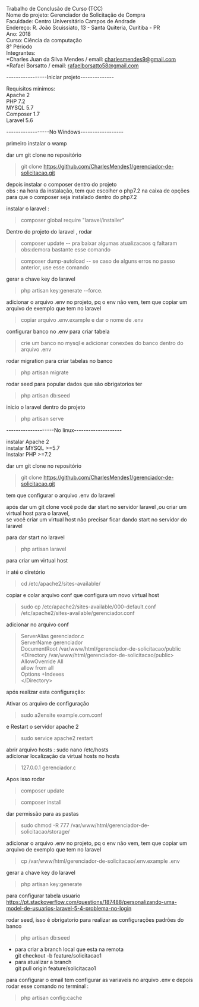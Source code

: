 Trabalho de Conclusão de Curso (TCC)  
Nome do projeto: Gerenciador de Solicitação de Compra  
Faculdade: Centro Universitário Campos de Andrade  
Endereço: R. João Scuissiato, 13 - Santa Quiteria, Curitiba - PR  
Ano: 2018  
Curso: Ciência da computação  
8° Périodo  
Integrantes:  
    *Charles Juan da Silva Mendes / email: charlesmendes9@gmail.com  
    *Rafael Borsatto  / email: rafaelborsatto58@gmail.com

-----------------Iniciar projeto--------------  

Requisitos minimos:  
Apache 2   
PHP 7.2  
MYSQL 5.7  
Composer 1.7  
Laravel 5.6  

------------------No Windows------------------  

primeiro instalar o wamp  

dar um git clone no repositório  
>git clone https://github.com/CharlesMendes1/gerenciador-de-solicitacao.git


depois instalar o composer dentro do projeto  
obs : na hora da instalação, tem que escolher o php7.2 na caixa de opções  
para que o composer seja instalado dentro do php7.2  


instalar o laravel :  
>composer global require "laravel/installer"


Dentro do projeto do laravel , rodar  
>composer update -- pra baixar algumas atualizacaos q faltaram 
obs:demora bastante esse comando  

>composer dump-autoload -- se caso de alguns erros no passo anterior, use esse comando

gerar a chave key do laravel  
>php artisan key:generate --force.


adicionar o arquivo .env no projeto, pq o env não vem, tem que copiar um arquivo de exemplo que tem no laravel  
>copiar arquivo .env.example e dar o nome de .env

configurar banco no .env para criar tabela  
>crie um banco no mysql e adicionar conexões do banco dentro do arquivo .env

rodar migration para criar tabelas no banco  
>php artisan migrate

rodar seed para popular dados que são obrigatorios ter  
>php artisan db:seed 

inicio o laravel dentro do projeto  
>php artisan serve

--------------------No linux--------------------  

instalar Apache 2  
instalar MYSQL >=5.7  
Instalar PHP >=7.2  

dar um git clone no repositório  

>git clone https://github.com/CharlesMendes1/gerenciador-de-solicitacao.git

tem que configurar o arquivo .env do laravel  

após dar um git clone você pode dar start no servidor laravel ,ou criar um virtual host para o laravel,  
se você criar um virtual host não precisar ficar dando start no servidor do laravel  

para dar start no laravel  
>php artisan laravel

para criar um virtual host  

ir até o diretório  
>cd /etc/apache2/sites-available/

copiar e colar arquivo conf que configura um novo virtual host  
>sudo cp /etc/apache2/sites-available/000-default.conf /etc/apache2/sites-available/gerenciador.conf

adicionar no arquivo conf  
>ServerAlias gerenciador.c  
>ServerName gerenciador  
>DocumentRoot /var/www/html/gerenciador-de-solicitacao/public  
> <Directory /var/www/html/gerenciador-de-solicitacao/public>  
    AllowOverride All  
    allow from all  
    Options +Indexes  
><\/Directory>  
	
após realizar esta configuração:  

Ativar os arquivo de configuração  

>sudo a2ensite example.com.conf

e Restart o servidor apache 2  
>sudo service apache2 restart


abrir arquivo hosts : sudo nano /etc/hosts  
adicionar localização da virtual hosts no hosts  
>127.0.0.1       gerenciador.c  

Apos isso rodar  
>composer update  

>composer install  

dar permissão para as pastas  
>sudo chmod -R 777 /var/www/html/gerenciador-de-solicitacao/storage/  

adicionar o arquivo .env no projeto, pq o env não vem, tem que copiar um arquivo de exemplo que tem no laravel  
>cp /var/www/html/gerenciador-de-solicitacao/.env.example .env  

gerar a chave key do laravel  
>php artisan key:generate  


para configurar tabela usuario  
https://pt.stackoverflow.com/questions/187488/personalizando-uma-model-de-usuarios-laravel-5-4-problema-no-login  


rodar seed, isso é obrigatorio para realizar as configurações padrões do banco 
>php artisan db:seed



* para criar a branch local que esta na remota   
    git checkout -b feature/solicitacao1  
* para atualizar a branch   
    git pull origin feature/solicitacao1  




para configurar o email tem configurar as variaveis no arquivo .env e depois rodar esse comando no terminal :  
>php artisan config:cache  